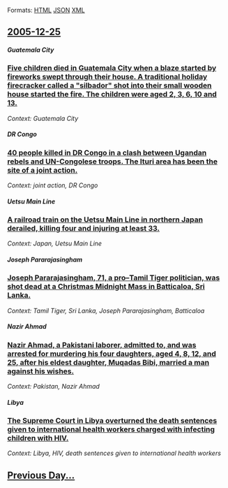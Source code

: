
Formats: [HTML](2005/12/25/index.html)  [JSON](2005/12/25/index.json)  [XML](2005/12/25/index.xml)  

## [2005-12-25](/news/2005/12/25/index.md)

##### Guatemala City
### [ Five children died in Guatemala City when a blaze started by fireworks swept through their house. A traditional holiday firecracker called a "silbador" shot into their small wooden house started the fire. The children were aged 2, 3, 6, 10 and 13. ](/news/2005/12/25/five-children-died-in-guatemala-city-when-a-blaze-started-by-fireworks-swept-through-their-house-a-traditional-holiday-firecracker-called.md)
_Context: Guatemala City_

##### DR Congo
### [ 40 people killed in DR Congo in a clash between Ugandan rebels and UN-Congolese troops. The Ituri area has been the site of a joint action. ](/news/2005/12/25/40-people-killed-in-dr-congo-in-a-clash-between-ugandan-rebels-and-un-congolese-troops-the-ituri-area-has-been-the-site-of-a-joint-action.md)
_Context: joint action, DR Congo_

##### Uetsu Main Line
### [ A railroad train on the Uetsu Main Line in northern Japan derailed, killing four and injuring at least 33. ](/news/2005/12/25/a-railroad-train-on-the-uetsu-main-line-in-northern-japan-derailed-killing-four-and-injuring-at-least-33.md)
_Context: Japan, Uetsu Main Line_

##### Joseph Pararajasingham
### [ Joseph Pararajasingham, 71, a pro&ndash;Tamil Tiger politician, was shot dead at a Christmas Midnight Mass in Batticaloa, Sri Lanka. ](/news/2005/12/25/joseph-pararajasingham-71-a-pro-ndash-tamil-tiger-politician-was-shot-dead-at-a-christmas-midnight-mass-in-batticaloa-sri-lanka.md)
_Context: Tamil Tiger, Sri Lanka, Joseph Pararajasingham, Batticaloa_

##### Nazir Ahmad
### [ Nazir Ahmad, a Pakistani laborer, admitted to, and was arrested for murdering his four daughters, aged 4, 8, 12, and 25, after his eldest daughter, Muqadas Bibi, married a man against his wishes. ](/news/2005/12/25/nazir-ahmad-a-pakistani-laborer-admitted-to-and-was-arrested-for-murdering-his-four-daughters-aged-4-8-12-and-25-after-his-eldest-d.md)
_Context: Pakistan, Nazir Ahmad_

##### Libya
### [ The Supreme Court in Libya overturned the death sentences given to international health workers charged with infecting children with HIV. ](/news/2005/12/25/the-supreme-court-in-libya-overturned-the-death-sentences-given-to-international-health-workers-charged-with-infecting-children-with-hiv.md)
_Context: Libya, HIV, death sentences given to international health workers_

## [Previous Day...](/news/2005/12/24/index.md)

